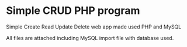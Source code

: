 # Simple CRUD PHP program
Simple Create Read Update Delete web app made used PHP and MySQL

All files are attached including MySQL import file with database used.
